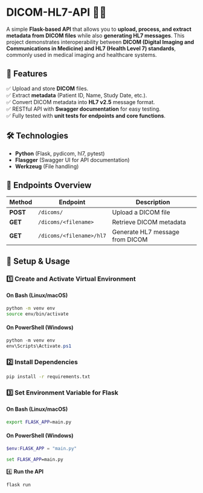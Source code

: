 # DICOM-HL7-API 🏥📡

A simple **Flask-based API** that allows you to **upload, process, and extract metadata from DICOM files** while also **generating HL7 messages**. This project demonstrates interoperability between **DICOM (Digital Imaging and Communications in Medicine) and HL7 (Health Level 7) standards**, commonly used in medical imaging and healthcare systems.

## 🚀 Features

✅ Upload and store **DICOM** files.  
✅ Extract **metadata** (Patient ID, Name, Study Date, etc.).  
✅ Convert DICOM metadata into **HL7 v2.5** message format.  
✅ RESTful API with **Swagger documentation** for easy testing.  
✅ Fully tested with **unit tests for endpoints and core functions**.

## 🛠️ Technologies

- **Python** (Flask, pydicom, hl7, pytest)
- **Flasgger** (Swagger UI for API documentation)
- **Werkzeug** (File handling)

## 📌 Endpoints Overview

| **Method** | **Endpoint**             | **Description**                 |
| ---------- | ------------------------ | ------------------------------- |
| **POST**   | `/dicoms/`               | Upload a DICOM file             |
| **GET**    | `/dicoms/<filename>`     | Retrieve DICOM metadata         |
| **GET**    | `/dicoms/<filename>/hl7` | Generate HL7 message from DICOM |

## 📖 Setup & Usage

### 1️⃣ **Create and Activate Virtual Environment**

#### **On Bash (Linux/macOS)**

```bash
python -m venv env
source env/bin/activate
```

#### **On PowerShell (Windows)**

```powershell
python -m venv env
env\Scripts\Activate.ps1
```

### 2️⃣ **Install Dependencies**

```bash
pip install -r requirements.txt

```

### 3️⃣ **Set Environment Variable for Flask**

#### **On Bash (Linux/macOS)**

```bash
export FLASK_APP=main.py

```

#### **On PowerShell (Windows)**

```powershell
$env:FLASK_APP = "main.py"
```

```cmd
set FLASK_APP=main.py
```

4️⃣ **Run the API**

```bash
flask run
```
